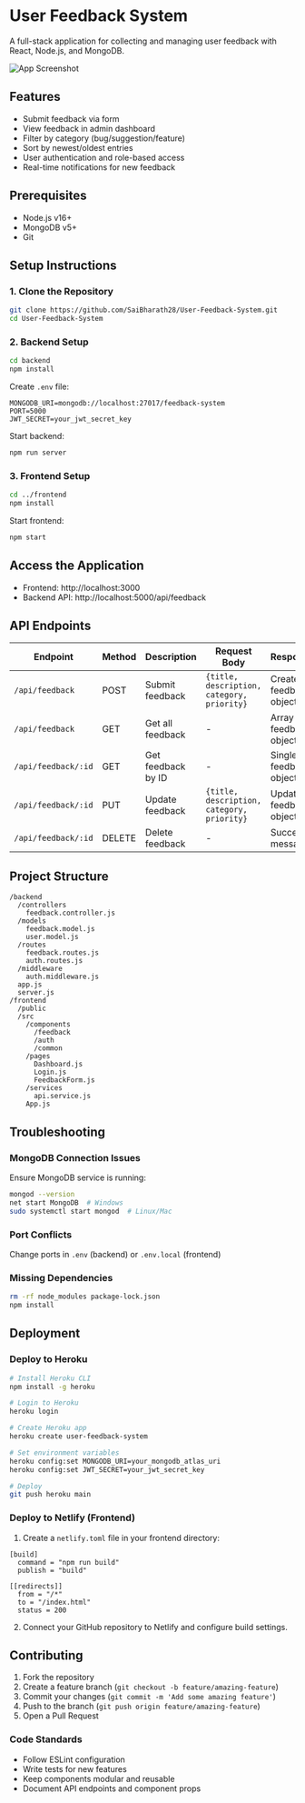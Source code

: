 # User Feedback System

A full-stack application for collecting and managing user feedback with React, Node.js, and MongoDB.

![App Screenshot](https://via.placeholder.com/800x400?text=Feedback+System+Screenshot)

## Features
- Submit feedback via form
- View feedback in admin dashboard
- Filter by category (bug/suggestion/feature)
- Sort by newest/oldest entries
- User authentication and role-based access
- Real-time notifications for new feedback

## Prerequisites
- Node.js v16+
- MongoDB v5+
- Git

## Setup Instructions

### 1. Clone the Repository
```bash
git clone https://github.com/SaiBharath28/User-Feedback-System.git
cd User-Feedback-System
```

### 2. Backend Setup
```bash
cd backend
npm install
```

Create `.env` file:
```
MONGODB_URI=mongodb://localhost:27017/feedback-system
PORT=5000
JWT_SECRET=your_jwt_secret_key
```

Start backend:
```bash
npm run server
```

### 3. Frontend Setup
```bash
cd ../frontend
npm install
```

Start frontend:
```bash
npm start
```

## Access the Application
* Frontend: http://localhost:3000
* Backend API: http://localhost:5000/api/feedback

## API Endpoints

| Endpoint | Method | Description | Request Body | Response |
|----------|--------|-------------|-------------|----------|
| `/api/feedback` | POST | Submit feedback | `{title, description, category, priority}` | Created feedback object |
| `/api/feedback` | GET | Get all feedback | - | Array of feedback objects |
| `/api/feedback/:id` | GET | Get feedback by ID | - | Single feedback object |
| `/api/feedback/:id` | PUT | Update feedback | `{title, description, category, priority}` | Updated feedback object |
| `/api/feedback/:id` | DELETE | Delete feedback | - | Success message |

## Project Structure
```
/backend
  /controllers
    feedback.controller.js
  /models
    feedback.model.js
    user.model.js
  /routes
    feedback.routes.js
    auth.routes.js
  /middleware
    auth.middleware.js
  app.js
  server.js
/frontend
  /public
  /src
    /components
      /feedback
      /auth
      /common
    /pages
      Dashboard.js
      Login.js
      FeedbackForm.js
    /services
      api.service.js
    App.js
```

## Troubleshooting

### MongoDB Connection Issues
Ensure MongoDB service is running:
```bash
mongod --version
net start MongoDB  # Windows
sudo systemctl start mongod  # Linux/Mac
```

### Port Conflicts
Change ports in `.env` (backend) or `.env.local` (frontend)

### Missing Dependencies
```bash
rm -rf node_modules package-lock.json
npm install
```

## Deployment

### Deploy to Heroku
```bash
# Install Heroku CLI
npm install -g heroku

# Login to Heroku
heroku login

# Create Heroku app
heroku create user-feedback-system

# Set environment variables
heroku config:set MONGODB_URI=your_mongodb_atlas_uri
heroku config:set JWT_SECRET=your_jwt_secret_key

# Deploy
git push heroku main
```

### Deploy to Netlify (Frontend)
1. Create a `netlify.toml` file in your frontend directory:
```
[build]
  command = "npm run build"
  publish = "build"

[[redirects]]
  from = "/*"
  to = "/index.html"
  status = 200
```

2. Connect your GitHub repository to Netlify and configure build settings.

## Contributing
1. Fork the repository
2. Create a feature branch (`git checkout -b feature/amazing-feature`)
3. Commit your changes (`git commit -m 'Add some amazing feature'`)
4. Push to the branch (`git push origin feature/amazing-feature`)
5. Open a Pull Request

### Code Standards
- Follow ESLint configuration
- Write tests for new features
- Keep components modular and reusable
- Document API endpoints and component props

